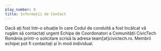 ```yaml
---
play_number: 9
title: Informații de Contact
---
```

Dacă ați fost într-o situație în care Codul de conduită a fost încălcat vă rugăm să contactați urgent Echipa de Coordonatori a Comunității CivicTech România printr-o solicitare scrisă la adresa team[at]civictech.ro. Membrii echipei pot fi contactați și în mod individual.
